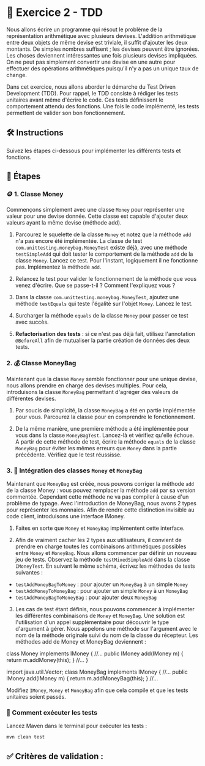 # 📝 Exercice 2 - TDD 

Nous allons écrire un programme qui résout le problème de la représentation arithmétique avec plusieurs devises.
L'addition arithmétique entre deux objets de même devise est triviale, il suffit d'ajouter les deux montants.
De simples nombres suffisent ; les devises peuvent être ignorées. Les choses deviennent intéressantes une
fois plusieurs devises impliquées. On ne peut pas simplement convertir une devise en une autre pour effectuer des opérations arithmétiques puisqu'il n'y a pas un unique taux de change.

Dans cet exercice, nous allons aborder le démarche du Test Driven Development (TDD). 
Pour rappel, le TDD consiste à rédiger les tests unitaires avant même d'écrire le code. Ces tests définissent le comportement attendu des fonctions. Une fois le code implémenté, les tests permettent de valider son bon fonctionnement.

## 🛠️ Instructions

Suivez les étapes ci-dessous pour implémenter les différents tests et fonctions.


## 🐾 Étapes

### 🪙 1. Classe Money
Commençons simplement avec une classe `Money` pour représenter une valeur pour une devise
donnée. Cette classe est capable d'ajouter deux valeurs ayant la même devise (méthode add).

1. Parcourez le squelette de la classe `Money` et notez que la méthode `add` n'a pas encore été implémentée. 
La classe de test `com.unittesting.moneybag.MoneyTest` existe déjà, avec une méthode `testSimpleAdd` qui doit tester le comportement de la méthode `add` de la classe `Money`.
Lancez ce test. Pour l'instant, logiquement il ne fonctionne pas. Implémentez la méthode `add`.


2. Relancez le test pour valider le fonctionnement de la méthode que vous venez d'écrire. Que se passe-t-il ? Comment l'expliquez vous ?


3. Dans la classe `com.unittesting.moneybag.MoneyTest`, ajoutez une méthode `testEquals` qui teste l'égalité sur l'objet `Money`. Lancez le test.


4. Surcharger la méthode `equals` de la classe `Money` pour passer ce test avec succès.


5. **Refactorisation des tests** : si ce n'est pas déjà fait, utilisez l'annotation `@BeforeAll` afin de mutualiser la partie création de données des deux tests. 

### 2. 💰 Classe MoneyBag
Maintenant que la classe `Money` semble fonctionner pour une unique devise, nous allons prendre en charge
des devises multiples. Pour cela, introduisons la classe `MoneyBag` permettant d'agréger des valeurs de différentes devises.

1. Par soucis de simplicité, la classe `MoneyBag` a été en partie implémentée pour vous. Parcourez la classe pour en comprendre le fonctionnement.


2. De la même manière, une première méthode a été implémentée pour vous dans la classe `MoneyBagTest`. Lancez-là et vérifiez qu'elle échoue. A partir de cette méthode de test, écrire la méthode `equals` de la classe `MoneyBag` pour éviter les mêmes erreurs que `Money` dans la partie précédente. Vérifiez que le test réussisse.

### 3. 🤝 Intégration des classes `Money` et `MoneyBag`

Maintenant que `MoneyBag` est créée, nous pouvons corriger la méthode `add` de la classe Money : vous pouvez remplacer la méthode `add` par sa version commentée.
Cependant cette méthode ne va pas compiler à cause d'un problème de typage. Avec l'introduction de MoneyBag, nous avons 2 types pour représenter les monnaies. Afin de rendre cette distinction invisible au
code client, introduisons une interface IMoney. 

1. Faites en sorte que `Money` et `MoneyBag` implémentent cette interface.


2. Afin de vraiment cacher les 2 types aux utilisateurs, il convient de prendre en charge toutes les combinaisons arithmétiques possibles entre `Money` et `MoneyBag`.
Nous allons commencer par définir un nouveau jeu de tests. Observez la méthode `testMixedSimpleAdd` dans la classe `IMoneyTest`. En suivant le même schéma, écrivez les méthodes de tests suivantes :
- `testAddMoneyBagToMoney` : pour ajouter un `MoneyBag` à un simple `Money`
- `testAddMoneyToMoneyBag` : pour ajouter un simple `Money` à un `MoneyBag`
- `testAddMoneyBagToMoneyBag` : pour ajouter deux `MoneyBag`


3. Les cas de test étant définis, nous pouvons commencer à implémenter les différentes combinaisons de `Money` et `MoneyBag`. 
Une solution est l'utilisation d'un appel supplémentaire pour découvrir le type d'argument à gérer. 
Nous appelons une méthode sur l'argument avec le nom de la méthode originale suivi du nom de la classe du récepteur. 
Les méthodes add de Money et MoneyBag deviennent :

class Money implements IMoney {
//...
public IMoney add(IMoney m) {
return m.addMoney(this);
}
//...
}

import java.util.Vector;
class MoneyBag implements IMoney {
//...
public IMoney add(IMoney m) {
return m.addMoneyBag(this);
}
//...

Modifiez `IMoney`, `Money` et `MoneyBag` afin que cela compile et que les tests unitaires soient passés.


### 🚀 Comment exécuter les tests
Lancez Maven dans le terminal pour exécuter les tests :

```bash
mvn clean test
```

## ✅ Critères de validation :


